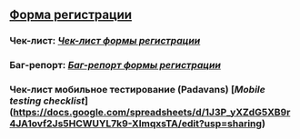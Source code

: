 ## [Форма регистрации](http://itcareer.pythonanywhere.com)
### Чек-лист: [***Чек-лист формы регистрации***](https://docs.google.com/spreadsheets/d/1VAZGAFosv70C3rjQ0eOKR1nBfBcfetu9/edit?usp=sharing&ouid=116987454236706452000&rtpof=true&sd=true)


### Баг-репорт: [***Баг-репорт формы регистрации***](https://docs.google.com/document/d/18i034RCeNEJWQ2o9YIcthxASmaDqMqoc1H6atzQiuSw/edit?usp=sharing)

### Чек-лист мобильное тестирование (Padavans) [***Mobile testing checklist***] (https://docs.google.com/spreadsheets/d/1J3P_yXZdG5XB9r4JA1ovf2Js5HCWUYL7k9-XImqxsTA/edit?usp=sharing)
